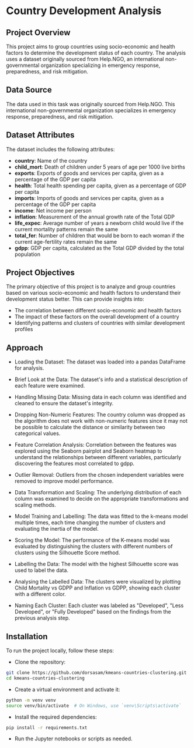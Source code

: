 # Country Development Analysis
## Project Overview
This project aims to group countries using socio-economic and health factors to determine the development status of each country. 
The analysis uses a dataset originally sourced from Help.NGO, an international non-governmental organization specializing in emergency response, preparedness, and risk mitigation.

## Data Source
The data used in this task was originally sourced from Help.NGO. 
This international non-governmental organization specializes in emergency response, preparedness, and risk mitigation.

## Dataset Attributes
The dataset includes the following attributes:
- **country**: Name of the country
- **child_mort**: Death of children under 5 years of age per 1000 live births
- **exports**: Exports of goods and services per capita, given as a percentage of the GDP per capita
- **health**: Total health spending per capita, given as a percentage of GDP per capita
- **imports**: Imports of goods and services per capita, given as a percentage of the GDP per capita
- **income**: Net income per person
- **inflation**: Measurement of the annual growth rate of the Total GDP
- **life_expec**: Average number of years a newborn child would live if the current mortality patterns remain the same
- **total_fer**: Number of children that would be born to each woman if the current age-fertility rates remain the same
- **gdpp**: GDP per capita, calculated as the Total GDP divided by the total population

## Project Objectives
The primary objective of this project is to analyze and group countries based on various socio-economic and health factors to understand their development status better.
This can provide insights into:
- The correlation between different socio-economic and health factors
- The impact of these factors on the overall development of a country
- Identifying patterns and clusters of countries with similar development profiles

## Approach
- Loading the Dataset: The dataset was loaded into a pandas DataFrame for analysis.

- Brief Look at the Data: The dataset's info and a statistical description of each feature were examined.

- Handling Missing Data: Missing data in each column was identified and cleaned to ensure the dataset's integrity.

- Dropping Non-Numeric Features: The country column was dropped as the algorithm does not work with non-numeric features since it may not be possible to calculate the distance or similarity between two categorical values.

- Feature Correlation Analysis: Correlation between the features was explored using the Seaborn pairplot and Seaborn heatmap to understand the relationships between different variables, particularly discovering the features most correlated to gdpp.

- Outlier Removal: Outliers from the chosen independent variables were removed to improve model performance.

- Data Transformation and Scaling: The underlying distribution of each column was examined to decide on the appropriate transformations and scaling methods.

- Model Training and Labelling: The data was fitted to the k-means model multiple times, each time changing the number of clusters and evaluating the inertia of the model.

- Scoring the Model: The performance of the K-means model was evaluated by distinguishing the clusters with different numbers of clusters using the Silhouette Score method.

- Labelling the Data: The model with the highest Silhouette score was used to label the data.

- Analysing the Labelled Data: The clusters were visualized by plotting Child Mortality vs GDPP and Inflation vs GDPP, showing each cluster with a different color.

- Naming Each Cluster: Each cluster was labeled as "Developed", "Less Developed", or "Fully Developed" based on the findings from the previous analysis step.

## Installation
To run the project locally, follow these steps:

- Clone the repository:
```sh
git clone https://github.com/dorsasam/kmeans-countries-clustering.git
cd kmeans-countries-clustering
```

- Create a virtual environment and activate it:
```sh
python -m venv venv
source venv/bin/activate  # On Windows, use `venv\Scripts\activate`
```

- Install the required dependencies:
```sh
pip install -r requirements.txt
```

- Run the Jupyter notebooks or scripts as needed.
